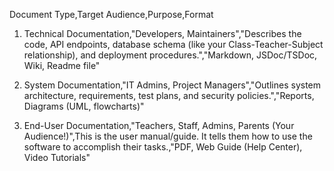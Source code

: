 Document Type,Target Audience,Purpose,Format
1. Technical Documentation,"Developers, Maintainers","Describes the code, API endpoints, database schema (like your Class-Teacher-Subject relationship), and deployment procedures.","Markdown, JSDoc/TSDoc, Wiki, Readme file"

2. System Documentation,"IT Admins, Project Managers","Outlines system architecture, requirements, test plans, and security policies.","Reports, Diagrams (UML, flowcharts)"

3. End-User Documentation,"Teachers, Staff, Admins, Parents (Your Audience!)",This is the user manual/guide. It tells them how to use the software to accomplish their tasks.,"PDF, Web Guide (Help Center), Video Tutorials"